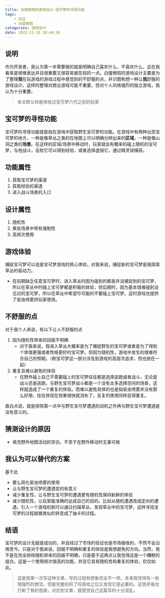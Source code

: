 ```yaml
---
title: 白璧微瑕的游戏设计-宝可梦的寻怪功能
tags: 
    - 玩法
    - 白璧微瑕
categories: 游戏设计
date: 2022-11-18 18:44:26
---
```

## 说明
作为开发者，我认为第一步需要做的就是明确自己喜欢什么，不喜欢什么，这在我看来是很难表达并且很重要又很容易被忽视的一点。白璧微瑕的游戏设计主要是为了整理**我**在玩游戏的游戏过程中感觉到的不舒服的点，并识图构想一种让**我**舒服的游戏设计。这样的整理对商业游戏可能不重要，但对个人风格强烈的独立游戏，我认为十分重要。

>本文默认你是体验过宝可梦六代之前的玩家

## 宝可梦的寻怪功能
宝可梦的寻怪功能就是指在游戏中获取野生宝可梦的功能。在游戏中有两种出现宝可梦的地方，一种是像草丛之类的在地图上可以明确分辨出来的**区域**，一种是像山洞之类的**场景**。在这样的区域/场景中移动时，玩家就会有概率的碰上随机的宝可梦，与他战斗，击败它可以得到经验，或者选择虚弱它，通过精灵球捕获。
## 功能属性

1. 获取宝可梦的渠道
1. 获取经验的渠道
1. 进入战斗场景的入口

## 设计属性

1. 随机性
2. 某些场景中带有强制性
1. 高频次使用

## 游戏体验
捕捉宝可梦可以说是宝可梦游戏的核心体验，对我来说，捕捉新的宝可梦是我探索草丛的驱动力。
- 在初期缺乏任意宝可梦时，进入草丛时因为碰到的都是并没捕捉到的宝可梦，所以在草丛中时碰上宝可梦都是积极的体验，但后期时，因为基本很难碰到没见过的宝可梦，所以在草丛中希望尽可能的不要碰上宝可梦。这时游戏也提供了驱虫喷雾供玩家使用。

## 不舒服的点
对于我个人来说，有以下让人不舒服的点
1. 因为随机性带来的回报不明确
    - 对于我来说，我进入草丛大概率是为了捕捉野生的宝可梦或者是为了得到个体值更强或者性格更好的宝可梦。但因为随机性，游戏中发生的很难符合自己的预期。（刷宝可梦这一部分涉及到游戏的高层次追求，但也放在一起）
1. 重复且难以避免的体验
    - 在野外碰上自己不需要碰上的宝可梦往往都是选择逃跑或者战斗，无论是战斗还是逃跑，与野生宝可梦战斗都是一个没有太多选择空间的场景，这样就造成了一个重复的体验。而难以避免具体的也是指驱虫喷雾并没有那么好用，往往体现在效果很快就消失了，反复的使用同样显得重复。

直白点说，就是排除第一点中与野生宝可梦遭遇的动机之外再与野生宝可梦遭遇是没有意义的。
## 猜测设计的原因
- 填充野外地图活动的空白，不至于在野外移动时无事可做
## 我认为可以替代的方案
基于此
- 要么简化驱虫喷雾的使用
- 让与野生宝可梦的遭遇变的有意义
- 减少重复性，让与野生宝可梦的遭遇更有随机性保持新鲜的体验
- 减少随机性，让玩家能准确的达成自己的目的。比如从随机遭遇改成定向的遭遇，引入一个游戏机制可以通过扫描草丛，发现草丛中的宝可梦，这样寻找宝可梦的过程就被类似的转变成了抽卡的过程。
## 结语
宝可梦的设计无疑是成功的，并且经过了市场的验证也是市场接收的，不然不会沿用至今。只是对于我来说，回报不明确和重复的体验是我想避免的方向。当然，我不是在完全排除随机带来的回报不明确，只是基于这两点让我觉得这是一个糟糕的组合。这是一个使用频次很高的功能，并且它具有随机性和重复的体验，仅仅如此。

> 这是我第一次写这种文章，写的过程和想象完全不一样。本来我觉得有一些很强烈的想法，但是完整的捋了捋游戏之后又发现它是必要的。这很矛盾也打断了我的思路，对应到文章，就感觉自己这篇写的十分混乱。